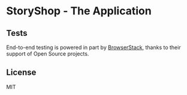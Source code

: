 # StoryShop - The Application

## Tests

End-to-end testing is powered in part by [BrowserStack](https://www.browserstack.com/), thanks to their support of Open Source projects.

## License

MIT